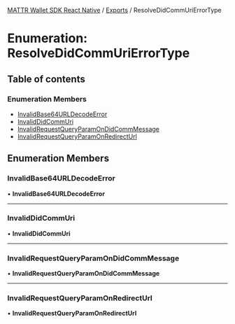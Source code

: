 [MATTR Wallet SDK React Native](../README.md) / [Exports](../modules.md) / ResolveDidCommUriErrorType

# Enumeration: ResolveDidCommUriErrorType

## Table of contents

### Enumeration Members

- [InvalidBase64URLDecodeError](ResolveDidCommUriErrorType.md#invalidbase64urldecodeerror)
- [InvalidDidCommUri](ResolveDidCommUriErrorType.md#invaliddidcommuri)
- [InvalidRequestQueryParamOnDidCommMessage](ResolveDidCommUriErrorType.md#invalidrequestqueryparamondidcommmessage)
- [InvalidRequestQueryParamOnRedirectUrl](ResolveDidCommUriErrorType.md#invalidrequestqueryparamonredirecturl)

## Enumeration Members

### InvalidBase64URLDecodeError

• **InvalidBase64URLDecodeError**

___

### InvalidDidCommUri

• **InvalidDidCommUri**

___

### InvalidRequestQueryParamOnDidCommMessage

• **InvalidRequestQueryParamOnDidCommMessage**

___

### InvalidRequestQueryParamOnRedirectUrl

• **InvalidRequestQueryParamOnRedirectUrl**
